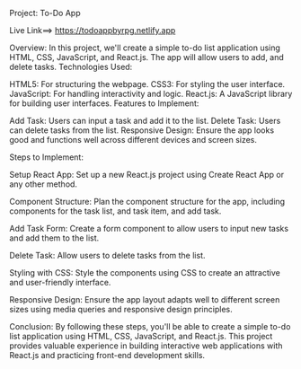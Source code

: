 Project:  To-Do App

Live Link==>   https://todoappbyrpg.netlify.app

Overview:
In this project, we'll create a simple to-do list application using HTML, CSS, JavaScript, and React.js. The app will allow users to add, and delete tasks.
Technologies Used:

HTML5: For structuring the webpage.
CSS3: For styling the user interface.
JavaScript: For handling interactivity and logic.
React.js: A JavaScript library for building user interfaces.
Features to Implement:

Add Task: Users can input a task and add it to the list.
Delete Task: Users can delete tasks from the list.
Responsive Design: Ensure the app looks good and functions well across different devices and screen sizes.

Steps to Implement:

Setup React App: Set up a new React.js project using Create React App or any other method.

Component Structure: Plan the component structure for the app, including components for the task list, and task item, and add task.

Add Task Form: Create a form component to allow users to input new tasks and add them to the list.

Delete Task: Allow users to delete tasks from the list.

Styling with CSS: Style the components using CSS to create an attractive and user-friendly interface.

Responsive Design: Ensure the app layout adapts well to different screen sizes using media queries and responsive design principles.

Conclusion:
By following these steps, you'll be able to create a simple to-do list application using HTML, CSS, JavaScript, and React.js. This project provides valuable experience in building interactive web applications with React.js and practicing front-end development skills.
